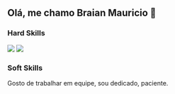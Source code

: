 ## Olá, me chamo Braian Mauricio 👋

###  Hard Skills
<div style = "display:inline_block">
<img src = "https://github.com/user-attachments/assets/39f3e414-1758-4325-902e-73069130c5cf"/>
<img src = "https://github.com/user-attachments/assets/e122552f-2ed8-41e3-a98a-af33db9704de"/>
</div>


### Soft Skills
 Gosto de trabalhar em equipe, sou dedicado, paciente.
